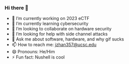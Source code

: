 ### Hi there 👋

- 🔭 I’m currently working on 2023 eCTF
- 🌱 I’m currently learning cybersecurity
- 👯 I’m looking to collaborate on hardware security
- 🤔 I’m looking for help with side channel attacks
- 💬 Ask me about software, hardware, and why gif sucks
- 📫 How to reach me: jzhan357@ucsc.edu
- 😄 Pronouns: He/Him
- ⚡ Fun fact: Nushell is cool
